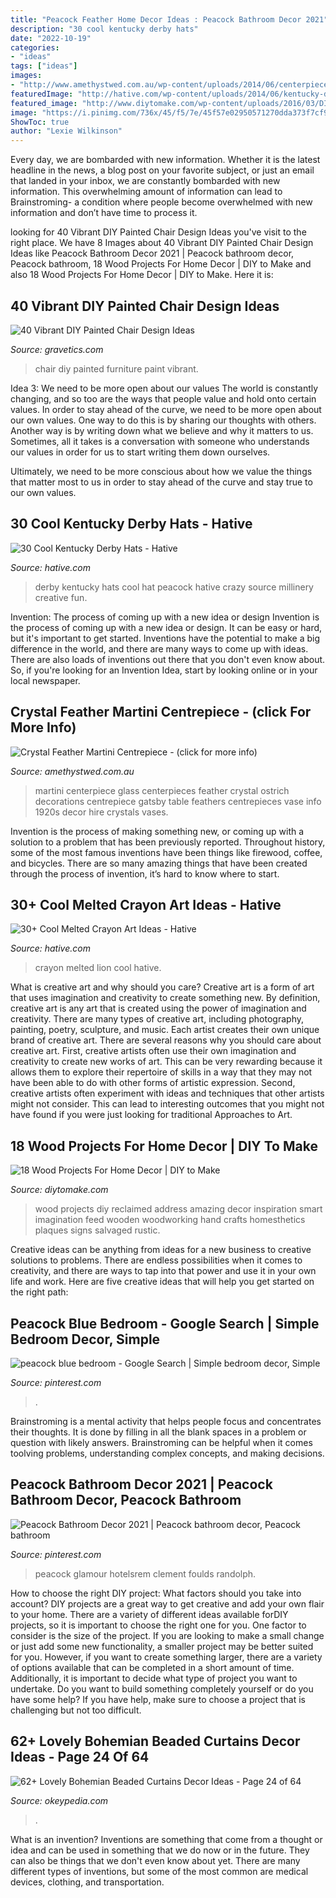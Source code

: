 ```yaml
---
title: "Peacock Feather Home Decor Ideas : Peacock Bathroom Decor 2021"
description: "30 cool kentucky derby hats"
date: "2022-10-19"
categories:
- "ideas"
tags: ["ideas"]
images:
- "http://www.amethystwed.com.au/wp-content/uploads/2014/06/centerpiece_martini-crystal-feathers.jpg"
featuredImage: "http://hative.com/wp-content/uploads/2014/06/kentucky-derby-hats/10-kentucky-derby-hats.jpg"
featured_image: "http://www.diytomake.com/wp-content/uploads/2016/03/DIY-Reclaimed-Wood-Projects-1.jpg"
image: "https://i.pinimg.com/736x/45/f5/7e/45f57e02950571270dda373f7cf92217.jpg"
ShowToc: true
author: "Lexie Wilkinson"
---
```



Every day, we are bombarded with new information. Whether it is the latest headline in the news, a blog post on your favorite subject, or just an email that landed in your inbox, we are constantly bombarded with new information. This overwhelming amount of information can lead to Brainstroming- a condition where people become overwhelmed with new information and don’t have time to process it.

	

		
looking for 40 Vibrant DIY Painted Chair Design Ideas you've visit to the right place. We have 8 Images about 40 Vibrant DIY Painted Chair Design Ideas like Peacock Bathroom Decor 2021 | Peacock bathroom decor, Peacock bathroom, 18 Wood Projects For Home Decor | DIY to Make and also 18 Wood Projects For Home Decor | DIY to Make. Here it is:
		
    
## 40 Vibrant DIY Painted Chair Design Ideas

<img loading=lazy src="http://www.gravetics.com/wp-content/uploads/2017/08/DIY-Chair-Furniture-Art-Look-at-what-a-little-paint-and-fabric-can-do-to-and-old-chair.jpg" onerror="this.onerror=null;this.src='https://tse4.mm.bing.net/th?id=OIP.5fc6ID9aAkxFa6m4nhvbUgHaNO&amp;pid=15.1';" alt="40 Vibrant DIY Painted Chair Design Ideas">

_Source: gravetics.com_

>chair diy painted furniture paint vibrant. 

	

Idea 3: We need to be more open about our values
The world is constantly changing, and so too are the ways that people value and hold onto certain values. In order to stay ahead of the curve, we need to be more open about our own values.
One way to do this is by sharing our thoughts with others. Another way is by writing down what we believe and why it matters to us. Sometimes, all it takes is a conversation with someone who understands our values in order for us to start writing them down ourselves.

Ultimately, we need to be more conscious about how we value the things that matter most to us in order to stay ahead of the curve and stay true to our own values.

    
## 30 Cool Kentucky Derby Hats - Hative

<img loading=lazy src="http://hative.com/wp-content/uploads/2014/06/kentucky-derby-hats/10-kentucky-derby-hats.jpg" onerror="this.onerror=null;this.src='https://tse3.mm.bing.net/th?id=OIP.F87IOCMhXUS4Zckv3kapHwHaKs&amp;pid=15.1';" alt="30 Cool Kentucky Derby Hats - Hative">

_Source: hative.com_

>derby kentucky hats cool hat peacock hative crazy source millinery creative fun. 

	

Invention: The process of coming up with a new idea or design
Invention is the process of coming up with a new idea or design. It can be easy or hard, but it's important to get started. Inventions have the potential to make a big difference in the world, and there are many ways to come up with ideas. There are also loads of inventions out there that you don't even know about. So, if you're looking for an Invention Idea, start by looking online or in your local newspaper.

    
## Crystal Feather Martini Centrepiece - (click For More Info)

<img loading=lazy src="http://www.amethystwed.com.au/wp-content/uploads/2014/06/centerpiece_martini-crystal-feathers.jpg" onerror="this.onerror=null;this.src='https://tse2.mm.bing.net/th?id=OIP.OImHl27etoFgiUDB-nFNywHaJ2&amp;pid=15.1';" alt="Crystal Feather Martini Centrepiece - (click for more info)">

_Source: amethystwed.com.au_

>martini centerpiece glass centerpieces feather crystal ostrich decorations centrepiece gatsby table feathers centrepieces vase info 1920s decor hire crystals vases. 

	

Invention is the process of making something new, or coming up with a solution to a problem that has been previously reported. Throughout history, some of the most famous inventions have been things like firewood, coffee, and bicycles. There are so many amazing things that have been created through the process of invention, it’s hard to know where to start.

    
## 30+ Cool Melted Crayon Art Ideas - Hative

<img loading=lazy src="https://hative.com/wp-content/uploads/2014/04/melted-crayon-art/6-lion.jpg" onerror="this.onerror=null;this.src='https://tse4.mm.bing.net/th?id=OIP.sOliGzGfRDCIXUr85Sg2iwHaJ7&amp;pid=15.1';" alt="30+ Cool Melted Crayon Art Ideas - Hative">

_Source: hative.com_

>crayon melted lion cool hative. 

	

What is creative art and why should you care?
Creative art is a form of art that uses imagination and creativity to create something new. By definition, creative art is any art that is created using the power of imagination and creativity. There are many types of creative art, including photography, painting, poetry, sculpture, and music. Each artist creates their own unique brand of creative art.
There are several reasons why you should care about creative art. First, creative artists often use their own imagination and creativity to create new works of art. This can be very rewarding because it allows them to explore their repertoire of skills in a way that they may not have been able to do with other forms of artistic expression. Second, creative artists often experiment with ideas and techniques that other artists might not consider. This can lead to interesting outcomes that you might not have found if you were just looking for traditional Approaches to Art.

    
## 18 Wood Projects For Home Decor | DIY To Make

<img loading=lazy src="http://www.diytomake.com/wp-content/uploads/2016/03/DIY-Reclaimed-Wood-Projects-1.jpg" onerror="this.onerror=null;this.src='https://tse1.mm.bing.net/th?id=OIP.SkjX2-ILYZzP6rSSLo3A3QHaJ3&amp;pid=15.1';" alt="18 Wood Projects For Home Decor | DIY to Make">

_Source: diytomake.com_

>wood projects diy reclaimed address amazing decor inspiration smart imagination feed wooden woodworking hand crafts homesthetics plaques signs salvaged rustic. 

	

Creative ideas can be anything from ideas for a new business to creative solutions to problems. There are endless possibilities when it comes to creativity, and there are ways to tap into that power and use it in your own life and work. Here are five creative ideas that will help you get started on the right path: 

    
## Peacock Blue Bedroom - Google Search | Simple Bedroom Decor, Simple

<img loading=lazy src="https://i.pinimg.com/736x/45/f5/7e/45f57e02950571270dda373f7cf92217.jpg" onerror="this.onerror=null;this.src='https://tse4.mm.bing.net/th?id=OIP.gR1MAnHexqejOHkt5DzMDAHaGG&amp;pid=15.1';" alt="peacock blue bedroom - Google Search | Simple bedroom decor, Simple">

_Source: pinterest.com_

>. 

	

Brainstroming is a mental activity that helps people focus and concentrates their thoughts. It is done by filling in all the blank spaces in a problem or question with likely answers. Brainstroming can be helpful when it comes toolving problems, understanding complex concepts, and making decisions.

    
## Peacock Bathroom Decor 2021 | Peacock Bathroom Decor, Peacock Bathroom

<img loading=lazy src="https://i.pinimg.com/736x/06/4e/83/064e8369fb0b833cc826725ec0829fc7.jpg" onerror="this.onerror=null;this.src='https://tse4.mm.bing.net/th?id=OIP.hpuFqmx3yXkoqG16BW5l3AHaJ3&amp;pid=15.1';" alt="Peacock Bathroom Decor 2021 | Peacock bathroom decor, Peacock bathroom">

_Source: pinterest.com_

>peacock glamour hotelsrem clement foulds randolph. 

	

How to choose the right DIY project: What factors should you take into account?
DIY projects are a great way to get creative and add your own flair to your home. There are a variety of different ideas available forDIY projects, so it is important to choose the right one for you. One factor to consider is the size of the project. If you are looking to make a small change or just add some new functionality, a smaller project may be better suited for you. However, if you want to create something larger, there are a variety of options available that can be completed in a short amount of time. Additionally, it is important to decide what type of project you want to undertake. Do you want to build something completely yourself or do you have some help? If you have help, make sure to choose a project that is challenging but not too difficult.

    
## 62+ Lovely Bohemian Beaded Curtains Decor Ideas - Page 24 Of 64

<img loading=lazy src="https://okeypedia.com/wp-content/uploads/2018/10/62-Lovely-Bohemian-Beaded-Curtains-Decor-Ideas-24-1.jpg" onerror="this.onerror=null;this.src='https://tse4.mm.bing.net/th?id=OIP.l15D-7pbdj8m4QvX-iN39AHaPM&amp;pid=15.1';" alt="62+ Lovely Bohemian Beaded Curtains Decor Ideas - Page 24 of 64">

_Source: okeypedia.com_

>. 

	

What is an invention?
Inventions are something that come from a thought or idea and can be used in something that we do now or in the future. They can also be things that we don't even know about yet. There are many different types of inventions, but some of the most common are medical devices, clothing, and transportation.

